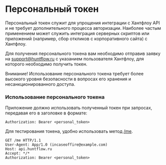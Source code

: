 # Персональный токен

Персональный токен служит для упрощения интеграции с Хантфлоу API и не требует дополнительного процесса авторизации. Наиболее частым применением может служить интеграция серверных скриптов или приложений (например, сбор откликов с корпоративного сайта) с Хантфлоу.

Для получения персонального токена вам необходимо отправив заявку на [support@huntflow.ru](mailto:support@huntflow.ru) с указанием пользователя Хантфлоу, для которого необходимо получить токен.

Внимание! Использование персонального токена требует более высокого уровня безопасности в вопросах его хранения и несанкционированного доступа.

### Использование персонального токена

Приложение должно использовать полученный токен при запросах, 
передавая его в заголовке в формате:

```Authorization: Bearer <personal_token>```

Для тестирования токена, удобно использовать метод [/me](user.md#me).

```http
GET /me HTTP/1.1
User-Agent: App/1.0 (incaseoffire@example.com)
Host: api.huntflow.ru
Accept: */*
Authorization: Bearer <personal_token>
```
